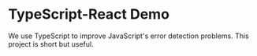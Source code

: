 # TypeScript-React Demo

We use TypeScript to improve JavaScript's error detection problems.
This project is short but useful.
